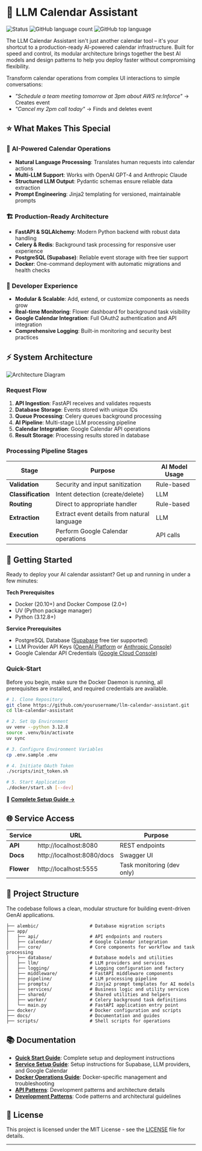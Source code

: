 # 🤖 LLM Calendar Assistant

<p style="text-align: left;">
    <img src="https://img.shields.io/badge/-Completed-34A853?style=flat&label=Project&labelColor=23555555" alt="Status">
    <img src="https://img.shields.io/github/languages/count/tmoesl/llm-calendar-assistant?label=Languages" alt="GitHub language count">
    <img src="https://img.shields.io/github/languages/top/tmoesl/llm-calendar-assistant?color=white" alt="GitHub top language">
</p>


The LLM Calendar Assistant isn't just another calendar tool – it's your shortcut to a production-ready AI-powered calendar infrastructure. Built for speed and control, its modular architecture brings together the best AI models and design patterns to help you deploy faster without compromising flexibility.

Transform calendar operations from complex UI interactions to simple conversations:
- *"Schedule a team meeting tomorrow at 3pm about AWS re:Inforce"* → Creates event
- *"Cancel my 2pm call today"* → Finds and deletes event  

## ⭐ What Makes This Special

### 🤖 **AI-Powered Calendar Operations**
- **Natural Language Processing**: Translates human requests into calendar actions
- **Multi-LLM Support**: Works with OpenAI GPT-4 and Anthropic Claude
- **Structured LLM Output**: Pydantic schemas ensure reliable data extraction
- **Prompt Engineering**: Jinja2 templating for versioned, maintainable prompts

### 🏗️ **Production-Ready Architecture**
- **FastAPI & SQLAlchemy**: Modern Python backend with robust data handling
- **Celery & Redis**: Background task processing for responsive user experience
- **PostgreSQL (Supabase)**: Reliable event storage with free tier support
- **Docker**: One-command deployment with automatic migrations and health checks

### 🔧 **Developer Experience**
- **Modular & Scalable**: Add, extend, or customize components as needs grow
- **Real-time Monitoring**: Flower dashboard for background task visibility
- **Google Calendar Integration**: Full OAuth2 authentication and API integration
- **Comprehensive Logging**: Built-in monitoring and security best practices

## ⚡️ System Architecture

![Architecture Diagram](https://placehold.co/800x400)

### Request Flow
1. **API Ingestion**: FastAPI receives and validates requests
2. **Database Storage**: Events stored with unique IDs
3. **Queue Processing**: Celery queues background processing
4. **AI Pipeline**: Multi-stage LLM processing pipeline
5. **Calendar Integration**: Google Calendar API operations
6. **Result Storage**: Processing results stored in database

### Processing Pipeline Stages
| Stage | Purpose | AI Model Usage |
|-------|---------|----------------|
| **Validation** | Security and input sanitization | Rule-based |
| **Classification** | Intent detection (create/delete) | LLM |
| **Routing** | Direct to appropriate handler | Rule-based |
| **Extraction** | Extract event details from natural language | LLM |
| **Execution** | Perform Google Calendar operations | API calls |

## 🚀 Getting Started

Ready to deploy your AI calendar assistant? Get up and running in under a few minutes:

**Tech Prerequisites**
- Docker (20.10+) and Docker Compose (2.0+)
- UV (Python package manager)
- Python (3.12.8+)

**Service Prerequisites**
- PostgreSQL Database ([Supabase](https://supabase.com/) free tier supported)
- LLM Provider API Keys ([OpenAI Platform](https://platform.openai.com/) or [Anthropic Console](https://console.anthropic.com/))
- Google Calendar API Credentials ([Google Cloud Console](https://console.cloud.google.com/))

### Quick-Start

Before you begin, make sure the Docker Daemon is running, all prerequisites are installed, and required credentials are available.
```bash
# 1. Clone Repository
git clone https://github.com/yourusername/llm-calendar-assistant.git
cd llm-calendar-assistant

# 2. Set Up Environment
uv venv --python 3.12.8
source .venv/bin/activate
uv sync

# 3. Configure Environment Variables
cp .env.sample .env

# 4. Initiate OAuth Token
./scripts/init_token.sh

# 5. Start Application
./docker/start.sh [--dev]
```

**📖 [Complete Setup Guide →](docs/quick-start.md)**

## 🌐 Service Access

| Service | URL | Purpose |
|---------|-----|---------|
| **API** | http://localhost:8080 | REST endpoints |
| **Docs** | http://localhost:8080/docs | Swagger UI |
| **Flower** | http://localhost:5555 | Task monitoring (dev only) |

## 📁 Project Structure

The codebase follows a clean, modular structure for building event-driven GenAI applications.
```
├── alembic/                   # Database migration scripts
├── app/
│   ├── api/                   # API endpoints and routers
│   ├── calendar/              # Google Calendar integration
│   ├── core/                  # Core components for workflow and task processing
│   ├── database/              # Database models and utilities
│   ├── llm/                   # LLM providers and services
│   ├── logging/               # Logging configuration and factory
│   ├── middleware/            # FastAPI middleware components
│   ├── pipeline/              # LLM processing pipeline
│   ├── prompts/               # Jinja2 prompt templates for AI models
│   ├── services/              # Business logic and utility services
│   ├── shared/                # Shared utilities and helpers
│   ├── worker/                # Celery background task definitions
│   └── main.py                # FastAPI application entry point
├── docker/                    # Docker configuration and scripts
├── docs/                      # Documentation and guides
├── scripts/                   # Shell scripts for operations
```

## 📚 Documentation

- **[Quick Start Guide](docs/quick-start.md)**: Complete setup and deployment instructions
- **[Service Setup Guide](docs/service-setup.md)**: Setup instructions for Supabase, LLM providers, and Google Calendar
- **[Docker Operations Guide](docker/README.md)**: Docker-specific management and troubleshooting
- **[API Patterns](docs/api-patterns.md)**: Development patterns and architecture details
- **[Development Patterns](docs/development-patterns.md)**: Code patterns and architectural guidelines

## 📝 License

This project is licensed under the MIT License - see the [LICENSE](LICENSE) file for details.

---

